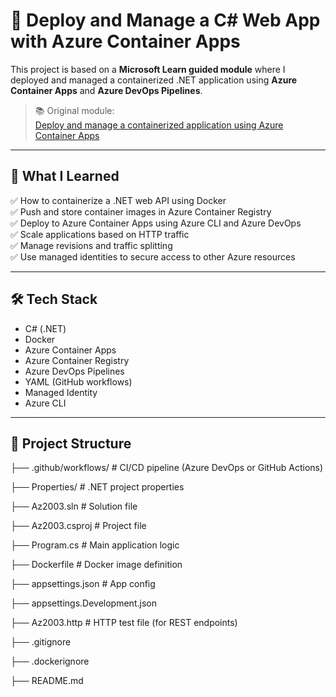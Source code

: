 # 🚀 Deploy and Manage a C# Web App with Azure Container Apps

This project is based on a **Microsoft Learn guided module** where I deployed and managed a containerized .NET application using **Azure Container Apps** and **Azure DevOps Pipelines**.

> 📚 Original module:  
> [Deploy and manage a containerized application using Azure Container Apps](https://learn.microsoft.com/en-us/training/modules/deploy-manage-container-app-using-azure-container-apps/)

---

## 🧠 What I Learned

✅ How to containerize a .NET web API using Docker  
✅ Push and store container images in Azure Container Registry  
✅ Deploy to Azure Container Apps using Azure CLI and Azure DevOps  
✅ Scale applications based on HTTP traffic  
✅ Manage revisions and traffic splitting  
✅ Use managed identities to secure access to other Azure resources  

---

## 🛠 Tech Stack

- C# (.NET)
- Docker
- Azure Container Apps
- Azure Container Registry
- Azure DevOps Pipelines
- YAML (GitHub workflows)
- Managed Identity
- Azure CLI

---

## 📁 Project Structure
├── .github/workflows/ # CI/CD pipeline (Azure DevOps or GitHub Actions)

├── Properties/ # .NET project properties

├── Az2003.sln # Solution file

├── Az2003.csproj # Project file

├── Program.cs # Main application logic

├── Dockerfile # Docker image definition

├── appsettings.json # App config

├── appsettings.Development.json

├── Az2003.http # HTTP test file (for REST endpoints)

├── .gitignore

├── .dockerignore

├── README.md
































